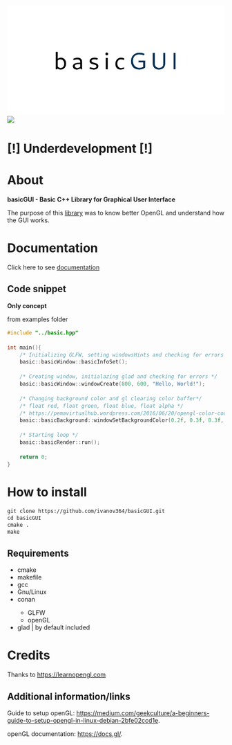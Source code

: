 <img src="logo/basicsmall.png">

<img src="https://img.shields.io/badge/license-MIT-green.svg">
<h1>[!] Underdevelopment [!]</h1>

 <h1>About</h1>

 <p><b>basicGUI - Basic C++ Library for Graphical User Interface</b></p>
 <p>The purpose of this <a href="https://github.com/ivanov364/basicGUI/">library</a> was to know better OpenGL and understand how the GUI works.</p>

<h1>Documentation</h1>

Click here to see <a href="#">documentation</a>

<h2>Code snippet</h2>
<p><b>Only concept</b></p>

from examples folder

```C++
#include "../basic.hpp"

int main(){
    /* Initializing GLFW, setting windowsHints and checking for errors */
    basic::basicWindow::basicInfoSet();

    /* Creating window, initialazing glad and checking for errors */
    basic::basicWindow::windowCreate(800, 600, "Hello, World!");

    /* Changing background color and gl clearing color buffer*/
    /* float red, float green, float blue, float alpha */
    /* https://pemavirtualhub.wordpress.com/2016/06/20/opengl-color-codes/ */
    basic::basicBackground::windowSetBackgroundColor(0.2f, 0.3f, 0.3f, 1.0f);

    /* Starting loop */
    basic::basicRender::run();

    return 0;
}
```

 <h1>How to install</h1>

 ```
git clone https://github.com/ivanov364/basicGUI.git
cd basicGUI
cmake .
make
 ```

 <h2>Requirements</h2>

 <ul>
    <li>cmake</li>
    <li>makefile</li>
    <li>gcc</li>
    <li>Gnu/Linux</li>
    <li>conan</li>
        <ul>
            <li>GLFW</li>
            <li>openGL</li>
        </ul>
    <li>glad | by default included</li>
 </ul>

 <h1>Credits</h1>

 <p>Thanks to <a href="https://learnopengl.com">https://learnopengl.com</a></p>

 <h2>Additional information/links</h2>

<p>Guide to setup openGL: <a href="https://medium.com/geekculture/a-beginners-guide-to-setup-opengl-in-linux-debian-2bfe02ccd1e">https://medium.com/geekculture/a-beginners-guide-to-setup-opengl-in-linux-debian-2bfe02ccd1e</a>.</p>

<p>openGL documentation: <a href="https://docs.gl/">https://docs.gl/</a>.</p>
